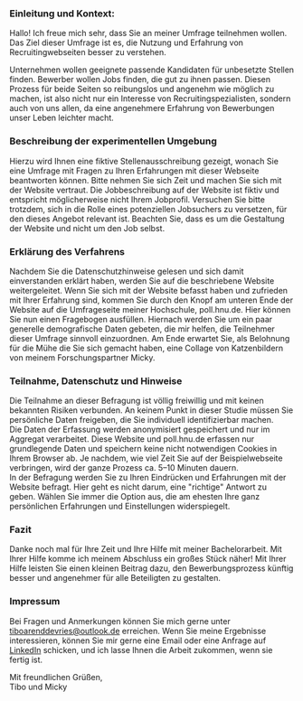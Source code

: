 ### Einleitung und Kontext:

Hallo! Ich freue mich sehr, dass Sie an meiner Umfrage teilnehmen wollen. Das Ziel dieser Umfrage ist es, die Nutzung und Erfahrung von Recruitingwebseiten besser zu verstehen.

Unternehmen wollen geeignete passende Kandidaten für unbesetzte Stellen finden. Bewerber wollen Jobs finden, die gut zu ihnen passen. Diesen Prozess für beide Seiten so reibungslos und angenehm wie möglich zu machen, ist also nicht nur ein Interesse von Recruitingspezialisten, sondern auch von uns allen, da eine angenehmere Erfahrung von Bewerbungen unser Leben leichter macht.  

### Beschreibung der experimentellen Umgebung

Hierzu wird Ihnen eine fiktive Stellenausschreibung gezeigt, wonach Sie eine Umfrage mit Fragen zu Ihren Erfahrungen mit dieser Webseite beantworten können. Bitte nehmen Sie sich Zeit und machen Sie sich mit der Website vertraut.
Die Jobbeschreibung auf der Website ist fiktiv und entspricht möglicherweise nicht Ihrem Jobprofil. Versuchen Sie bitte trotzdem, sich in die Rolle eines potenziellen Jobsuchers zu versetzen, für den dieses Angebot relevant ist. Beachten Sie, dass es um die Gestaltung der Website und nicht um den Job selbst.  

### Erklärung des Verfahrens

Nachdem Sie die Datenschutzhinweise gelesen und sich damit einverstanden erklärt haben, werden Sie auf die beschriebene Website weitergeleitet. Wenn Sie sich mit der Website befasst haben und zufrieden mit Ihrer Erfahrung sind, kommen Sie durch den Knopf am unteren Ende der Website auf die Umfrageseite meiner Hochschule, poll.hnu.de. Hier können Sie nun einen Fragebogen ausfüllen. Hiernach werden Sie um ein paar generelle demografische Daten gebeten, die mir helfen, die Teilnehmer dieser Umfrage sinnvoll einzuordnen. Am Ende erwartet Sie, als Belohnung für die Mühe die Sie sich gemacht haben, eine Collage von Katzenbildern von meinem Forschungspartner Micky.

### Teilnahme, Datenschutz und Hinweise

Die Teilnahme an dieser Befragung ist völlig freiwillig und mit keinen bekannten Risiken verbunden. An keinem Punkt in dieser Studie müssen Sie persönliche Daten freigeben, die Sie individuell identifizierbar machen.  
Die Daten der Erfassung werden anonymisiert gespeichert und nur im Aggregat verarbeitet. Diese Website und poll.hnu.de erfassen nur grundlegende Daten und speichern keine nicht notwendigen Cookies in Ihrem Browser ab. Je nachdem, wie viel Zeit Sie auf der Beispielwebseite verbringen, wird der ganze Prozess ca. 5–10 Minuten dauern.  
In der Befragung werden Sie zu Ihren Eindrücken und Erfahrungen mit der Website befragt. Hier geht es nicht darum, eine "richtige" Antwort zu geben. Wählen Sie immer die Option aus, die am ehesten Ihre ganz persönlichen Erfahrungen und Einstellungen widerspiegelt.

### Fazit

Danke noch mal für Ihre Zeit und Ihre Hilfe mit meiner Bachelorarbeit. Mit Ihrer Hilfe komme ich meinem Abschluss ein großes Stück näher! Mit Ihrer Hilfe leisten Sie einen kleinen Beitrag dazu, den Bewerbungsprozess künftig besser und angenehmer für alle Beteiligten zu gestalten.

### Impressum

Bei Fragen und Anmerkungen können Sie mich gerne unter tiboarenddevries@outlook.de erreichen. Wenn Sie meine Ergebnisse interessieren, können Sie mir gerne eine Email oder eine Anfrage auf [LinkedIn](https://www.linkedin.com/in/tibo-arend-de-vries-a04930193/) schicken, und ich lasse Ihnen die Arbeit zukommen, wenn sie fertig ist.  
  
Mit freundlichen Grüßen,  
Tibo und Micky